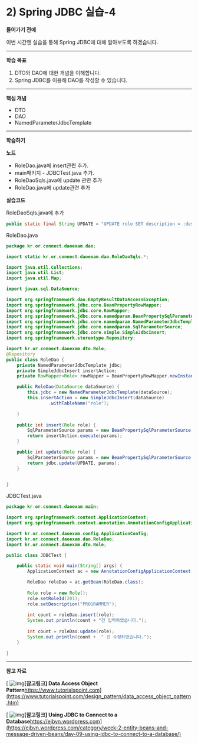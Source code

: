 # 2) Spring JDBC 실습-4

**들어가기 전에**

이번 시간엔 실습을 통해 Spring JDBC에 대해 알아보도록 하겠습니다.

 

 

------

**학습 목표**

1. DTO와 DAO에 대한 개념을 이해합니다.
2. Spring JDBC를 이용해 DAO를 작성할 수 있습니다.

 

 

------

**핵심 개념**

- DTO
- DAO
- NamedParameterJdbcTemplate

 

 

------

**학습하기**

**노트**

- RoleDao.java에 insert관련 추가.
- main패키지 - JDBCTest.java 추가.
- RoleDaoSqls.java에 update 관련 추가
- RoleDao.java에 update관련 추가

**실습코드**

RoleDaoSqls.java에 추가

```java
public static final String UPDATE = "UPDATE role SET description = :description WHERE ROLE_ID = :roleId";
```

RoleDao.java

```java
package kr.or.connect.daoexam.dao;

import static kr.or.connect.daoexam.dao.RoleDaoSqls.*;

import java.util.Collections;
import java.util.List;
import java.util.Map;

import javax.sql.DataSource;

import org.springframework.dao.EmptyResultDataAccessException;
import org.springframework.jdbc.core.BeanPropertyRowMapper;
import org.springframework.jdbc.core.RowMapper;
import org.springframework.jdbc.core.namedparam.BeanPropertySqlParameterSource;
import org.springframework.jdbc.core.namedparam.NamedParameterJdbcTemplate;
import org.springframework.jdbc.core.namedparam.SqlParameterSource;
import org.springframework.jdbc.core.simple.SimpleJdbcInsert;
import org.springframework.stereotype.Repository;

import kr.or.connect.daoexam.dto.Role;
@Repository
public class RoleDao {
	private NamedParameterJdbcTemplate jdbc;
	private SimpleJdbcInsert insertAction;
	private RowMapper<Role> rowMapper = BeanPropertyRowMapper.newInstance(Role.class);

	public RoleDao(DataSource dataSource) {
		this.jdbc = new NamedParameterJdbcTemplate(dataSource);
		this.insertAction = new SimpleJdbcInsert(dataSource)
                .withTableName("role");

	}
	
	public int insert(Role role) {
		SqlParameterSource params = new BeanPropertySqlParameterSource(role);
		return insertAction.execute(params);
	}

	public int update(Role role) {
		SqlParameterSource params = new BeanPropertySqlParameterSource(role);
		return jdbc.update(UPDATE, params);
	}
	

}
```

 

JDBCTest.java

```java
package kr.or.connect.daoexam.main;

import org.springframework.context.ApplicationContext;
import org.springframework.context.annotation.AnnotationConfigApplicationContext;

import kr.or.connect.daoexam.config.ApplicationConfig;
import kr.or.connect.daoexam.dao.RoleDao;
import kr.or.connect.daoexam.dto.Role;

public class JDBCTest {

	public static void main(String[] args) {
		ApplicationContext ac = new AnnotationConfigApplicationContext(ApplicationConfig.class);

		RoleDao roleDao = ac.getBean(RoleDao.class);
		
		Role role = new Role();
		role.setRoleId(201);
		role.setDescription("PROGRAMMER");
		
		int count = roleDao.insert(role);
		System.out.println(count + "건 입력하였습니다.");
			
		int count = roleDao.update(role);
		System.out.println(count +  " 건 수정하였습니다.");
	}

}
```

------

**참고 자료**

[ ![img](https://cphinf.pstatic.net/mooc/20201028_51/16038691128671cgSt_JPEG/W4Z3MdJUJ97qggyR8Bit.jpg?type=ffn199_148)**[참고링크\] Data Access Object Pattern**https://www.tutorialspoint.com](https://www.tutorialspoint.com/design_pattern/data_access_object_pattern.htm)

[ ![img](https://cphinf.pstatic.net/mooc/20201028_116/1603869162729SvM4l_JPEG/FT08AJo7GyFE5XRk4oTr.jpg?type=ffn199_148)**[참고링크\] Using JDBC to Connect to a Database**https://ejbvn.wordpress.com](https://ejbvn.wordpress.com/category/week-2-entity-beans-and-message-driven-beans/day-09-using-jdbc-to-connect-to-a-database/)